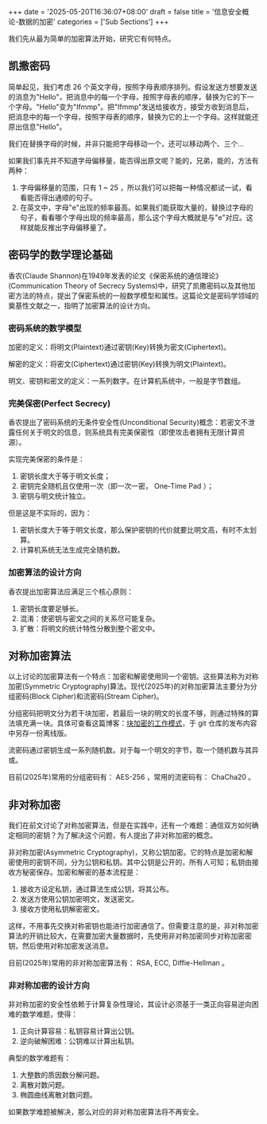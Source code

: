 +++
date = '2025-05-20T16:36:07+08:00'
draft = false
title = '信息安全概论-数据的加密'
categories = ['Sub Sections']
+++

我们先从最为简单的加密算法开始，研究它有何特点。

## 凯撒密码
简单起见，我们考虑 26 个英文字母，按照字母表顺序排列。假设发送方想要发送的消息为"Hello"，把消息中的每一个字母，按照字母表的顺序，替换为它的下一个字母。"Hello"变为"Ifmmp"。把"Ifmmp"发送给接收方，接受方收到消息后，把消息中的每一个字母，按照字母表的顺序，替换为它的上一个字母。这样就能还原出信息"Hello"。

我们在替换字母的时候，并非只能把字母移动一个，还可以移动两个、三个...

如果我们事先并不知道字母偏移量，能否得出原文呢？能的，兄弟，能的，方法有两种：

1. 字母偏移量的范围，只有 1 ~ 25 ，所以我们可以把每一种情况都试一试，看看能否得出通顺的句子。
1. 在英文中，字母"e"出现的频率最高。如果我们能获取大量的，替换过字母的句子，看看哪个字母出现的频率最高，那么这个字母大概就是与"e"对应。这样就能反推出字母偏移量了。

## 密码学的数学理论基础
香农(Claude Shannon)在1949年发表的论文《保密系统的通信理论》(Communication Theory of Secrecy Systems)中，研究了凯撒密码以及其他加密方法的特点，提出了保密系统的一般数学模型和属性。这篇论文是密码学领域的奠基性文献之一，指明了加密算法的设计方向。

### 密码系统的数学模型
加密的定义：将明文(Plaintext)通过密钥(Key)转换为密文(Ciphertext)。

解密的定义：将密文(Ciphertext)通过密钥(Key)转换为明文(Plaintext)。

明文、密钥和密文的定义：一系列数字。在计算机系统中，一般是字节数组。

### 完美保密(Perfect Secrecy)
香农提出了密码系统的无条件安全性(Unconditional Security)概念：若密文不泄露任何关于明文的信息，则系统具有完美保密性（即使攻击者拥有无限计算资源）。

实现完美保密的条件是：

1. 密钥长度大于等于明文长度；
1. 密钥完全随机且仅使用一次（即一次一密， One-Time Pad ）；
1. 密钥与明文统计独立。

但是这是不实际的，因为：

1. 密钥长度大于等于明文长度，那么保护密钥的代价就要比明文高，有时不太划算。
1. 计算机系统无法生成完全随机数。

### 加密算法的设计方向
香农提出加密算法应满足三个核心原则：

1. 密钥长度要足够长。
1. 混淆：使密钥与密文之间的关系尽可能复杂。
1. 扩散：将明文的统计特性分散到整个密文中。

## 对称加密算法
以上讨论的加密算法有一个特点：加密和解密使用同一个密钥。这些算法称为对称加密(Symmetric Cryptography)算法。现代(2025年)的对称加密算法主要分为分组密码(Block Cipher)和流密码(Stream Cipher)。

分组密码把明文分为若干块加密，若最后一块的明文的长度不够，则通过特殊的算法填充满一块。具体可查看这篇博客：[块加密的工作模式](https://www.ruanx.net/block-cipher-mode/)，于 git 仓库的发布内容中另存一份离线版。

流密码通过密钥生成一系列随机数。对于每一个明文的字节，取一个随机数与其异或。

目前(2025年)常用的分组密码有： AES-256 ，常用的流密码有： ChaCha20 。

## 非对称加密
我们在前文讨论了对称加密算法，但是在实践中，还有一个难题：通信双方如何确定相同的密钥？为了解决这个问题，有人提出了非对称加密的概念。

非对称加密(Asymmetric Cryptography)，又称公钥加密。它的特点是加密和解密使用的密钥不同，分为公钥和私钥。其中公钥是公开的，所有人可知；私钥由接收方秘密保存。加密和解密的基本流程是：

1. 接收方设定私钥，通过算法生成公钥，将其公布。
1. 发送方使用公钥加密明文，发送密文。
1. 接收方使用私钥解密密文。

这样，不用事先交换对称密钥也能进行加密通信了。但需要注意的是，非对称加密算法的开销比较大，在需要加密大量数据时，先使用非对称加密同步对称加密密钥，然后使用对称加密发送消息。

目前(2025年)常用的非对称加密算法有： RSA, ECC, Diffie-Hellman 。

### 非对称加密的设计方向
非对称加密的安全性依赖于计算复杂性理论，其设计必须基于一类正向容易逆向困难的数学难题，使得：

1. 正向计算容易：私钥容易计算出公钥。
1. 逆向破解困难：公钥难以计算出私钥。

典型的数学难题有：

1. 大整数的质因数分解问题。
1. 离散对数问题。
1. 椭圆曲线离散对数问题。

如果数学难题被解决，那么对应的非对称加密算法将不再安全。
